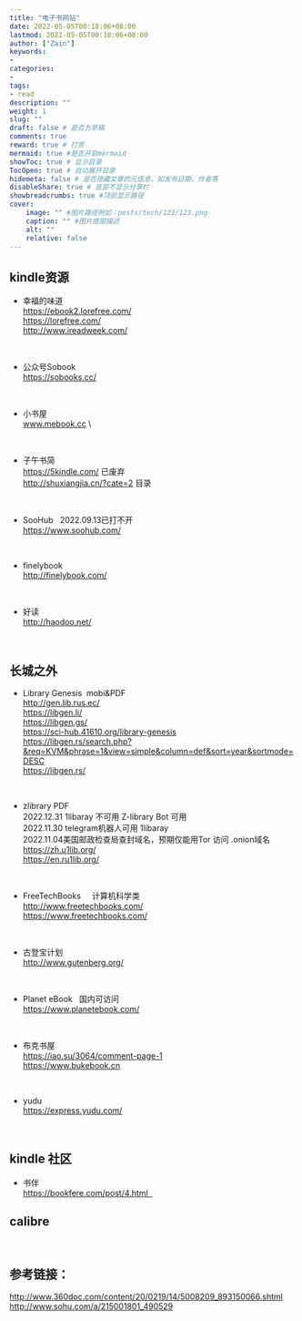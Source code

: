 ```yaml
---
title: "电子书网站"
date: 2022-05-05T00:18:06+08:00
lastmod: 2022-05-05T00:18:06+08:00
author: ["Zain"]
keywords: 
- 
categories: 
- 
tags: 
- read
description: ""
weight: 1
slug: ""
draft: false # 是否为草稿
comments: true
reward: true # 打赏
mermaid: true #是否开启mermaid
showToc: true # 显示目录
TocOpen: true # 自动展开目录
hidemeta: false # 是否隐藏文章的元信息，如发布日期、作者等
disableShare: true # 底部不显示分享栏
showbreadcrumbs: true #顶部显示路径
cover:
    image: "" #图片路径例如：posts/tech/123/123.png
    caption: "" #图片底部描述
    alt: ""
    relative: false
---
```


## kindle资源

- 幸福的味道                     \
https://ebook2.lorefree.com/    \
https://lorefree.com/           \
http://www.ireadweek.com/       

<br>


- 公众号Sobook                   \
https://sobooks.cc/             

<br>

- 小书屋                         \
www.mebook.cc                   \

<br>

- 子午书简   \
https://5kindle.com/   已废弃  \
http://shuxiangjia.cn/?cate=2   目录

<br>

- SooHub   2022.09.13已打不开  \
https://www.soohub.com/ 

<br>

- finelybook  \
http://finelybook.com/

<br>

- 好读   \
http://haodoo.net/

<br>

## 长城之外
- Library Genesis    mobi&PDF                      \
http://gen.lib.rus.ec/                             \
https://libgen.li/                                 \
https://libgen.gs/                                 \
https://sci-hub.41610.org/library-genesis          \
https://libgen.rs/search.php?&req=KVM&phrase=1&view=simple&column=def&sort=year&sortmode=DESC     \
https://libgen.rs/  

<br>

- zlibrary  PDF     \
2022.12.31 1libaray 不可用 Z-library Bot 可用        \
2022.11.30  telegram机器人可用  1libaray \
2022.11.04美国邮政检查局查封域名，预期仅能用Tor 访问 .onion域名    \
https://zh.u1lib.org/   \
https://en.ru1lib.org/

<br>
 
- FreeTechBooks     计算机科学类  \
http://www.freetechbooks.com/    \
https://www.freetechbooks.com/    


<br>

- 古登宝计划                 \
http://www.gutenberg.org/

<br>
 
- Planet eBook   国内可访问   \
https://www.planetebook.com/

<br>

- 布克书屋                             \
https://iao.su/3064/comment-page-1    \
https://www.bukebook.cn


<br>

- yudu      \
https://express.yudu.com/


<br>



## kindle 社区

- 书伴   \
https://bookfere.com/post/4.html  


## calibre



<br>


## 参考链接：
http://www.360doc.com/content/20/0219/14/5008209_893150066.shtml                     \
http://www.sohu.com/a/215001801_490529
